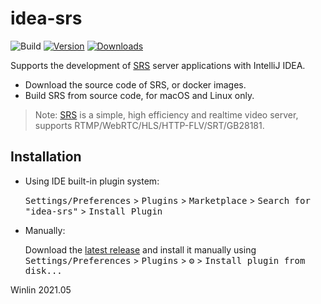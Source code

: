 # idea-srs

![Build](https://github.com/ossrs/idea-srs/workflows/Build/badge.svg)
[![Version](https://img.shields.io/jetbrains/plugin/v/16837.svg)](https://plugins.jetbrains.com/plugin/16837)
[![Downloads](https://img.shields.io/jetbrains/plugin/d/16837.svg)](https://plugins.jetbrains.com/plugin/16837)

<!-- Plugin description -->

Supports the development of [SRS](https://github.com/ossrs/srs) server applications 
with IntelliJ IDEA. 

* Download the source code of SRS, or docker images.
* Build SRS from source code, for macOS and Linux only.

> Note: [SRS](https://github.com/ossrs/srs) is a simple, high efficiency
and realtime video server, supports RTMP/WebRTC/HLS/HTTP-FLV/SRT/GB28181.

<!-- Plugin description end -->

## Installation

- Using IDE built-in plugin system:
  
  <kbd>Settings/Preferences</kbd> > <kbd>Plugins</kbd> > <kbd>Marketplace</kbd> > <kbd>Search for "idea-srs"</kbd> >
  <kbd>Install Plugin</kbd>
  
- Manually:

  Download the [latest release](https://github.com/ossrs/idea-srs/releases/latest) and install it manually using
  <kbd>Settings/Preferences</kbd> > <kbd>Plugins</kbd> > <kbd>⚙️</kbd> > <kbd>Install plugin from disk...</kbd>

Winlin 2021.05


